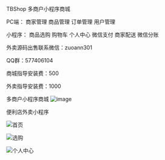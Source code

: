 TBShop
多商户小程序商城

PC端： 商家管理 商品管理 订单管理 用户管理

小程序： 商品选购 购物车 个人中心 微信支付 商家配送 微信分账


外卖源码出售联系微信：zuoann301

QQ群：577406104

商城指导安装费：500

外卖指导安装费：1000


多商户小程序商城
![image](https://github.com/zuoann301/TBShop/blob/master/qrcode.png)



便利店外卖小程序

![首页](https://images.gitee.com/uploads/images/2020/0415/152208_b95c3b5a_50619.jpeg "1.jpg")

![选购](https://images.gitee.com/uploads/images/2020/0415/152229_6d39d3fc_50619.jpeg "2.jpg")

![个人中心](https://images.gitee.com/uploads/images/2020/0415/152244_809e7273_50619.jpeg "3.jpg")


